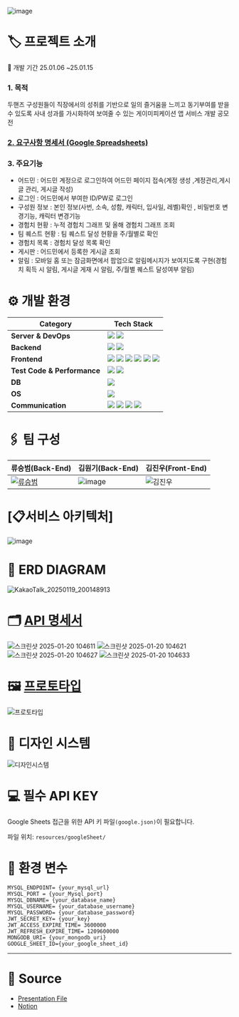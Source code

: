 ![image](https://github.com/user-attachments/assets/af382d1b-9a93-4ce9-bc75-162c46c2d2fc)
# 🏷️ 프로젝트 소개
📆 개발 기간 25.01.06 ~25.01.15
### 1. 목적
두핸즈 구성원들이 직장에서의 성취를 기반으로 일의 즐거움을 느끼고 동기부여를 받을 수 있도록 사내 성과를 가시화하여 보여줄 수 있는 게이미피케이션 앱 서비스 개발 공모전

### <a href="https://docs.google.com/spreadsheets/d/1fmj8hGoFp0W4FXXeIdDolBI3wyMdokePa0PUnP3f9SY/edit?gid=0#gid=0">2. 요구사항 명세서 (Google Spreadsheets)</a>

### 3. 주요기능
- 어드민 : 어드민 계정으로 로그인하여 어드민 페이지 접속(계정 생성 ,계정관리,게시글 관리, 게시글 작성)
- 로그인 : 어드민에서 부여한 ID/PW로 로그인
- 구성원 정보 : 본인 정보(사번, 소속, 성함, 캐릭터, 입사일, 레벨)확인 , 비밀번호 변경기능, 캐릭터 변경기능
- 경험치 현황 : 누적 경험치 그래프 및 올해 경험치 그래프 조회
- 팀 퀘스트 현황 : 팀 퀘스트 달성 현황을 주/월별로 확인
- 경험치 목록 : 경험치 달성 목록 확인
- 게시판 : 어드민에서 등록한 게시글 조회
- 알림 : 모바일 홈 또는 잠금화면에서 팝업으로 알림메시지가 보여지도록 구현(경험치 획득 시 알림, 게시글 게재 시 알림, 주/월별 퀘스트 달성여부 알림)

<div id="b">
 
# ⚙️ 개발 환경
| **Category**               | **Tech Stack**                                                                                                                                                                                              |
|----------------------------|--------------------------------------------------------------------------------------------------------------------------------------------------------------------------------------------------------------|
| **Server & DevOps**        | <img src="https://img.shields.io/badge/GCP-4285F4?style=for-the-badge&logo=googlecloud&logoColor=white"> <img src="https://img.shields.io/badge/docker-2496ED?style=for-the-badge&logo=docker&logoColor=white">    |
| **Backend**                | <img src="https://img.shields.io/badge/java-007396?style=for-the-badge&logo=OpenJDK&logoColor=white"> <img src="https://img.shields.io/badge/springboot-6DB33F?style=for-the-badge&logo=springboot&logoColor=white">   |
| **Frontend**               | <img src="https://img.shields.io/badge/Next.js-000000?style=for-the-badge&logo=nextdotjs&logoColor=white"> <img src="https://img.shields.io/badge/Typescript-3178C6?style=for-the-badge&logo=Typescript&logoColor=white"> <img src="https://img.shields.io/badge/Vercel-000000?style=for-the-badge&logo=Vercel&logoColor=white"> <img src="https://img.shields.io/badge/ReactQuery-FF4154?style=for-the-badge&logo=ReactQuery&logoColor=white"> <img src="https://img.shields.io/badge/TailwindCss-06B6D4?style=for-the-badge&logo=TailwindCss&logoColor=white"> <img src="https://img.shields.io/badge/jotai-000000?style=for-the-badge&logo=ghostery&logoColor=white"> |
| **Test Code & Performance**| <img src="https://img.shields.io/badge/JUnit5-25A162?style=for-the-badge&logo=JUnit5&logoColor=white"> <img src="https://img.shields.io/badge/Mockito-47A248?style=for-the-badge&logo=Mockito&logoColor=white">  |
| **DB**                     | <img src="https://img.shields.io/badge/mongodb-47A248?style=for-the-badge&logo=mongodb&logoColor=white">                      |
| **OS**                     | <img src="https://img.shields.io/badge/Ubuntu-E95420?style=for-the-badge&logo=Ubuntu&logoColor=white">                                                                                                        |
| **Communication**          | <img src="https://img.shields.io/badge/slack-4A154B?style=for-the-badge&logo=slack&logoColor=white"> <img src="https://img.shields.io/badge/notion-000000?style=for-the-badge&logo=notion&logoColor=white"> <img src="https://img.shields.io/badge/Discord-5865F2?style=for-the-badge&logo=Discord&logoColor=white"> <img src="https://img.shields.io/badge/Figma-111111?style=for-the-badge&logo=Figma&logoColor=white">|
<div id="c">
 

<div id="d">
 
# 🖇️ 팀 구성
| 류승범(Back-End)                          | 김원기(Back-End)                         | 김진우(Front-End)                         |
|-------------------------------|------------------------------|-------------------------------|
| [![류승범](https://github.com/W-llama.png)](https://github.com/W-llama) | ![image](https://github.com/user-attachments/assets/a11a7be8-3ddd-4ad7-8149-cbff3fe5f151) | ![김진우](https://github.com/user-attachments/assets/87eb36f2-e8a6-4b22-b081-2876ee9cc317) |

<div id="e">
  
# [📋서비스 아키텍처]

![image](https://github.com/user-attachments/assets/956279cd-5044-495c-af05-480de811d759)



<div id="f">

# 📑 ERD DIAGRAM

<div id="g">

![KakaoTalk_20250119_200148913](https://github.com/user-attachments/assets/98dd01de-f937-438d-a286-29e31b441caa)

# 🗂️ <a href="http://localhost:8080/swagger](http://localhost:8080/swagger-ui/index.html#/">API 명세서</a>

![스크린샷 2025-01-20 104611](https://github.com/user-attachments/assets/83ebf859-0e06-427a-90fe-49b6b2c2e415)
![스크린샷 2025-01-20 104621](https://github.com/user-attachments/assets/da1a5cce-4f8c-4704-a770-5ff70085d9f6)
![스크린샷 2025-01-20 104627](https://github.com/user-attachments/assets/f53e8a61-3601-4027-8d5b-33e6ac1d25a6)
![스크린샷 2025-01-20 104633](https://github.com/user-attachments/assets/43e53698-e423-40a5-820d-10be0565d5db)

# 🖼 <a href="https://www.figma.com/design/FXLbpNjhzatMPVt9i8r6dq/%EB%91%90%ED%95%B8%EC%A6%88-%EB%B8%94%EB%A0%88%EC%9D%B4%EB%B2%84%EC%8A%A4?node-id=326-8438&t=dGTvxbY2mtroYe0T-1">프로토타입</a>
![프로토타입](https://github.com/user-attachments/assets/cb0e178d-2aaf-4d9e-8036-bb26dbbfb220)

# 🎨 디자인 시스템
![디자인시스템](https://github.com/user-attachments/assets/2532e7d0-774e-41aa-9f22-a2d939fa3028)

# 💻 필수 API KEY
Google Sheets 접근을 위한 API 키 파일`(google.json)`이 필요합니다.

파일 위치: `resources/googleSheet/`

<div id="i">

# 🔑 환경 변수
```
MYSQL_ENDPOINT= {your_mysql_url}
MYSQL_PORT = {your_Mysql_port}
MYSQL_DBNAME= {your_database_name}
MYSQL_USERNAME= {your_database_username}
MYSQL_PASSWORD= {your_database_password}
JWT_SECRET_KEY= {your_key}
JWT_ACCESS_EXPIRE_TIME= 3600000
JWT_REFRESH_EXPIRE_TIME= 1209600000
MONGODB_URI= {your_mongodb_uri}
GOOGLE_SHEET_ID={your_google_sheet_id}
```
---

# 🎤 Source 
- <a href="https://www.figma.com/slides/OnzEGzNZZOlitD5TymFdS5/%EB%B0%9C%ED%91%9CPPT?node-id=29-833&t=as7h3lccrpbrt0iV-1">Presentation File</a>
- <a href="https://www.notion.so/Play-Us-169691816978805794b2db9ab8979f04?pvs=4">Notion</a>
<div id="h">




